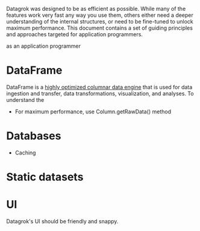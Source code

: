 <!-- TITLE: Performance tips -->

Datagrok was designed to be as efficient as possible. While many of the features work very fast
any way you use them, others either need a deeper understanding of the internal structures,
or need to be fine-tuned to unlock maximum performance. This document contains a set of guiding 
principles and approaches targeted for application programmers.  

as an application programmer 

# DataFrame

DataFrame is a [highly optimized columnar data engine](performance-tips.md) that is used
for data ingestion and transfer, data transformations, visualization, and analyses.
To understand the 

* For maximum performance, use Column.getRawData() method

# Databases

* Caching

# Static datasets



# UI

Datagrok's UI should be friendly and snappy.